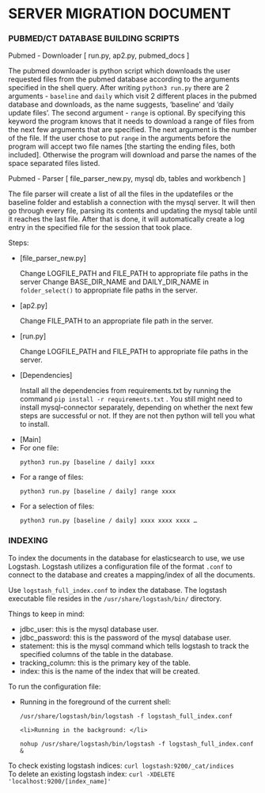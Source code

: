 <h1>SERVER MIGRATION DOCUMENT </h1>
<h3>PUBMED/CT DATABASE BUILDING SCRIPTS</h3>

Pubmed - Downloader
[ run.py, ap2.py, pubmed_docs ]

The pubmed downloader is python script which downloads the user requested files from the pubmed database according to the arguments specified in the shell query. After writing `python3 run.py` there are 2 arguments - `baseline` and `daily` which visit 2 different places in the pubmed database and downloads, as the name suggests, ‘baseline’ and ‘daily update files’. The second argument - `range` is optional. By specifying this keyword the program knows that it needs to download a range of files from the next few arguments that are specified. The next argument is the number of the file. If the user chose to put `range` in the arguments before the program will accept two file names [the starting the ending files, both included]. Otherwise the program will download and parse the names of the space separated files listed.

Pubmed - Parser
[ file_parser_new.py, mysql db, tables and workbench ]

The file parser will create a list of all the files in the updatefiles or the baseline folder and establish a connection with the mysql server. It will then go through every file, parsing its contents and updating the mysql table until it reaches the last file. After that is done, it will automatically create a log entry in the specified file for the session that took place.

Steps: 
<ul>
  <li>[file_parser_new.py]</li>

Change LOGFILE_PATH and FILE_PATH to appropriate file paths in the server
Change BASE_DIR_NAME and DAILY_DIR_NAME in `folder_select()` to appropriate file paths in the server.

  <li>[ap2.py]</li>

Change FILE_PATH to an appropriate file path in the server.

  <li>[run.py]</li>

Change LOGFILE_PATH and FILE_PATH to appropriate file paths in the server.

  <li>[Dependencies]</li>

Install all the dependencies from requirements.txt by running the command `pip install -r requirements.txt` . 
You still might need to install mysql-connector separately, depending on whether the next few steps are successful or not. If they are not then python will tell you what to install.

  <li>[Main]</li>

  <li>For one file: </li>
  
`python3 run.py [baseline / daily] xxxx`
  
  <li>For a range of files:</li>
  
`python3 run.py [baseline / daily] range xxxx`
  
  <li>For a selection of files:</li>
  
`python3 run.py [baseline / daily] xxxx xxxx xxxx …`
  
 </ul>

 <h3>INDEXING</h3>

 To index the documents in the database for elasticsearch to use, we use Logstash. Logstash utilizes a configuration file of the format `.conf` to connect to the database and creates a mapping/index of all the documents. <br>
 
 Use `logstash_full_index.conf` to index the database. The logstash executable file resides in the `/usr/share/logstash/bin/` directory. <br>

 Things to keep in mind:
 
 <ul>
    <li> jdbc_user: this is the mysql database user. </li>
    <li> jdbc_password: this is the password of the mysql database user. </li>
    <li> statement: this is the mysql command which tells logstash to track the specified columns of the table in the database. </li>
    <li> tracking_column: this is the primary key of the table. </li>
    <li> index: this is the name of the index that will be created. </li>
</ul>

To run the configuration file:

<ul>
    <li>Running in the foreground of the current shell: </li>

`/usr/share/logstash/bin/logstash -f logstash_full_index.conf`

    <li>Running in the background: </li>

`nohup /usr/share/logstash/bin/logstash -f logstash_full_index.conf &`

</ul>

To check existing logstash indices: `curl logstash:9200/_cat/indices`<br>
To delete an existing logstash index: `curl -XDELETE 'localhost:9200/[index_name]'`<br>
